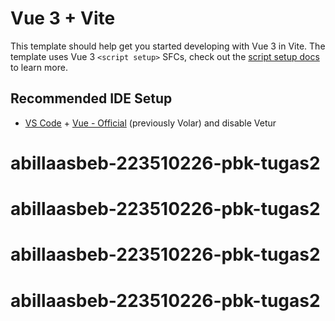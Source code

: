 # Vue 3 + Vite

This template should help get you started developing with Vue 3 in Vite. The template uses Vue 3 `<script setup>` SFCs, check out the [script setup docs](https://v3.vuejs.org/api/sfc-script-setup.html#sfc-script-setup) to learn more.

## Recommended IDE Setup

- [VS Code](https://code.visualstudio.com/) + [Vue - Official](https://marketplace.visualstudio.com/items?itemName=Vue.volar) (previously Volar) and disable Vetur
# abillaasbeb-223510226-pbk-tugas2
# abillaasbeb-223510226-pbk-tugas2
# abillaasbeb-223510226-pbk-tugas2
# abillaasbeb-223510226-pbk-tugas2

